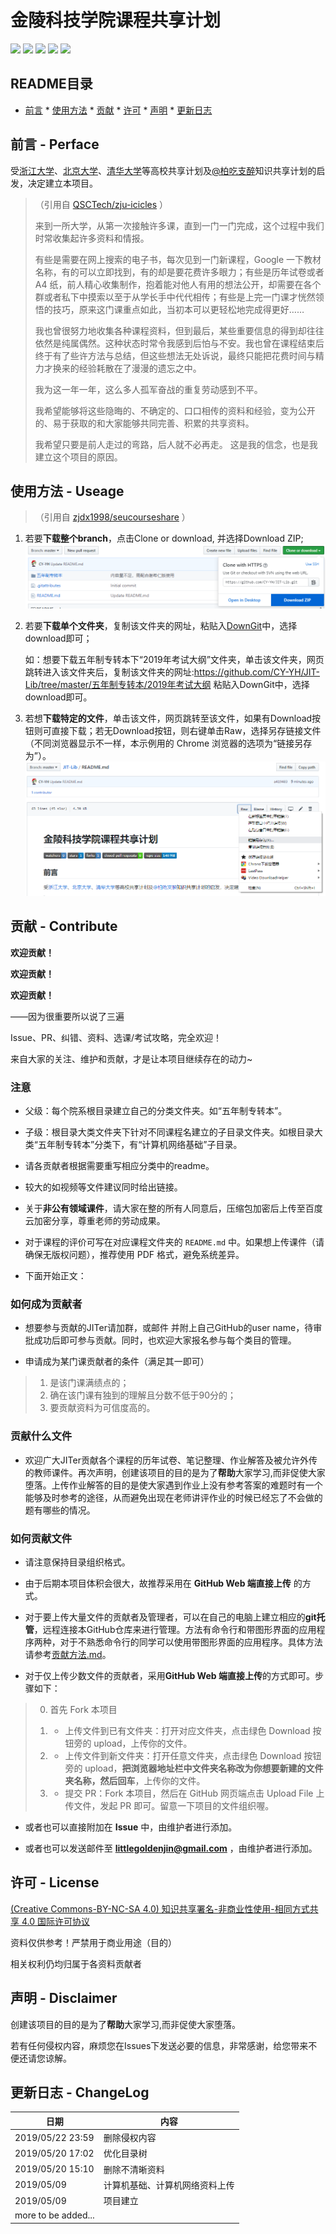 # 金陵科技学院课程共享计划

[![](https://img.shields.io/github/watchers/CY-YH/JIT-Lib.svg?style=flat)](https://github.com/CY-YH/JIT-Lib/watchers)
[![](https://img.shields.io/github/stars/CY-YH/JIT-Lib.svg?style=flat)](https://github.com/CY-YH/JIT-Lib/stargazers)
[![](https://img.shields.io/github/forks/CY-YH/JIT-Lib.svg?style=flat)](https://github.com/CY-YH/JIT-Lib/network/members)
[![](https://img.shields.io/github/issues-pr-closed-raw/CY-YH/JIT-Lib.svg?style=flat)](https://github.com/CY-YH/JIT-Lib/issues)
![](https://img.shields.io/github/repo-size/CY-YH/JIT-Lib.svg?style=flat)

## README目录
* [前言](https://github.com/CY-YH/JIT-Lib#前言---perface) * [使用方法](https://github.com/CY-YH/JIT-Lib#使用方法---useage)  * [贡献](https://github.com/CY-YH/JIT-Lib#贡献---contribute) * [许可](https://github.com/CY-YH/JIT-Lib#许可---license) * [声明](https://github.com/CY-YH/JIT-Lib#声明---disclaimer) * [更新日志](https://github.com/CY-YH/JIT-Lib#更新日志---changelog)

## 前言 - Perface

受[浙江大学](https://github.com/QSCTech/zju-icicles)、[北京大学](https://github.com/lib-pku/libpku)、[清华大学](https://github.com/Trinkle23897/thu-cst-cracker)等高校共享计划及[@柏吃支醉](https://space.bilibili.com/131111)知识共享计划的启发，决定建立本项目。

>（引用自 [QSCTech/zju-icicles](https://github.com/QSCTech/zju-icicles) ）
>
>来到一所大学，从第一次接触许多课，直到一门一门完成，这个过程中我们时常收集起许多资料和情报。
>
>有些是需要在网上搜索的电子书，每次见到一门新课程，Google 一下教材名称，有的可以立即找到，有的却是要花费许多眼力；有些是历年试卷或者 A4 纸，前人精心收集制作，抱着能对他人有用的想法公开，却需要在各个群或者私下中摸索以至于从学长手中代代相传；有些是上完一门课才恍然领悟的技巧，原来这门课重点如此，当初本可以更轻松地完成得更好……
>
>我也曾很努力地收集各种课程资料，但到最后，某些重要信息的得到却往往依然是纯属偶然。这种状态时常令我感到后怕与不安。我也曾在课程结束后终于有了些许方法与总结，但这些想法无处诉说，最终只能把花费时间与精力才换来的经验耗散在了漫漫的遗忘之中。
>
>我为这一年一年，这么多人孤军奋战的重复劳动感到不平。
>
>我希望能够将这些隐晦的、不确定的、口口相传的资料和经验，变为公开的、易于获取的和大家能够共同完善、积累的共享资料。
>
>我希望只要是前人走过的弯路，后人就不必再走。 这是我的信念，也是我建立这个项目的原因。

## 使用方法 - Useage
>（引用自 [zjdx1998/seucourseshare](https://github.com/zjdx1998/seucourseshare/) ） 
1. 若要**下载整个branch**，点击Clone or download, 并选择Download ZIP;
   ![](https://github.com/CY-YH/JIT-Lib/blob/master/readme.assets/master_readme_downloadBranch.png)

2. 若要**下载单个文件夹**，复制该文件夹的网址，粘贴入[DownGit](https://minhaskamal.github.io/DownGit/#/home)中，选择download即可；

   如：想要下载五年制专转本下“2019年考试大纲”文件夹，单击该文件夹，网页跳转进入该文件夹后，复制该文件夹的网址:https://github.com/CY-YH/JIT-Lib/tree/master/五年制专转本/2019年考试大纲 粘贴入DownGit中，选择download即可。

3. 若想**下载特定的文件**，单击该文件，网页跳转至该文件，如果有Download按钮则可直接下载；若无Download按钮，则右键单击Raw，选择另存链接文件（不同浏览器显示不一样，本示例用的 Chrome 浏览器的选项为“链接另存为”）。
   ![](https://github.com/CY-YH/JIT-Lib/blob/master/readme.assets/master_readme_downloadFile.png)
   
## 贡献 - Contribute

**欢迎贡献！**

**欢迎贡献！**

**欢迎贡献！**

——因为很重要所以说了三遍

Issue、PR、纠错、资料、选课/考试攻略，完全欢迎！

来自大家的关注、维护和贡献，才是让本项目继续存在的动力~

### 注意

* 父级：每个院系根目录建立自己的分类文件夹。如“五年制专转本”。

* 子级：根目录大类文件夹下针对不同课程名建立的子目录文件夹。如根目录大类“五年制专转本”分类下，有“计算机网络基础”子目录。

* 请各贡献者根据需要重写相应分类中的readme。

* 较大的如视频等文件建议同时给出链接。

* 关于**非公有领域课件**，请大家在整的所有人同意后，压缩包加密后上传至百度云加密分享，尊重老师的劳动成果。

* 对于课程的评价可写在对应课程文件夹的 `README.md` 中。如果想上传课件（请确保无版权问题），推荐使用 PDF 格式，避免系统差异。

* 下面开始正文：

### 如何成为贡献者

* 想要参与贡献的JITer请加群，或邮件 并附上自己GitHub的user name，待审批成功后即可参与贡献。同时，也欢迎大家报名参与每个类目的管理。

* 申请成为某门课贡献者的条件（满足其一即可）
> 1. 是该门课满绩点的；
> 2. 确在该门课有独到的理解且分数不低于90分的；
> 3. 要贡献资料为可信度高的。

### 贡献什么文件

* 欢迎广大JITer贡献各个课程的历年试卷、笔记整理、作业解答及被允许外传的教师课件。再次声明，创建该项目的目的是为了**帮助**大家学习,而非促使大家堕落。上传作业解答的目的是使大家遇到作业上没有参考答案的难题时有一个能够及时参考的途径，从而避免出现在老师讲评作业的时候已经忘了不会做的题有哪些的情况。

### 如何贡献文件

* 请注意保持目录组织格式。

* 由于后期本项目体积会很大，故推荐采用在 **GitHub Web 端直接上传** 的方式。

* 对于要上传大量文件的贡献者及管理者，可以在自己的电脑上建立相应的**git托管**，远程连接本GitHub仓库来进行管理。方法有命令行和带图形界面的应用程序两种，对于不熟悉命令行的同学可以使用带图形界面的应用程序。具体方法请参考[贡献方法.md](https://github.com/zjdx1998/seucourseshare/blob/master/贡献方法.md#如何贡献文件)。

* 对于仅上传少数文件的贡献者，采用**GitHub Web 端直接上传**的方式即可。步骤如下：

> 0. 首先 Fork 本项目
>
> 1. - 上传文件到已有文件夹：打开对应文件夹，点击绿色 Download 按钮旁的 upload，上传你的文件。
>
> 2. - 上传文件到新文件夹：打开任意文件夹，点击绿色 Download 按钮旁的 upload，**把浏览器地址栏中文件夹名称改为你想要新建的文件夹名称，然后回车**，上传你的文件。
>
> 3. - 提交 PR：Fork 本项目，然后在 GitHub 网页端点击 Upload File 上传文件，发起 PR 即可。留意一下项目的文件组织喔。
>
* 或者也可以直接附加在 **Issue** 中，由维护者进行添加。

* 或者也可以发送邮件至 **littlegoldenjin@gmail.com** ，由维护者进行添加。

## 许可 - License

[(Creative Commons-BY-NC-SA 4.0) 知识共享署名-非商业性使用-相同方式共享 4.0 国际许可协议](https://creativecommons.org/licenses/by-nc-sa/4.0/deed.zh)

资料仅供参考！严禁用于商业用途（目的）

相关权利仍均归属于各资料贡献者

## 声明 - Disclaimer

创建该项目的目的是为了**帮助**大家学习,而非促使大家堕落。

若有任何侵权内容，麻烦您在Issues下发送必要的信息，非常感谢，给您带来不便还请您谅解。


## 更新日志 - ChangeLog

| 日期                   | 内容           |
| ---------------------- | -------------- |
| 2019/05/22 23:59       | 删除侵权内容                   |
| 2019/05/20 17:02       | 优化目录树                     |
| 2019/05/20 15:10       | 删除不清晰资料                  |
| 2019/05/09             | 计算机基础、计算机网络资料上传   |
| 2019/05/09             | 项目建立                       |
| more to be added...    |                               |
